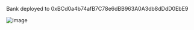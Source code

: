Bank deployed to 0xBCd0a4b74afB7C78e6dBB963A0A3db8dDdD0EbE9
  
  
![image](https://user-images.githubusercontent.com/125674197/226099250-8f04b3ab-e3c6-4e4c-92cb-4fa756223e62.png)
